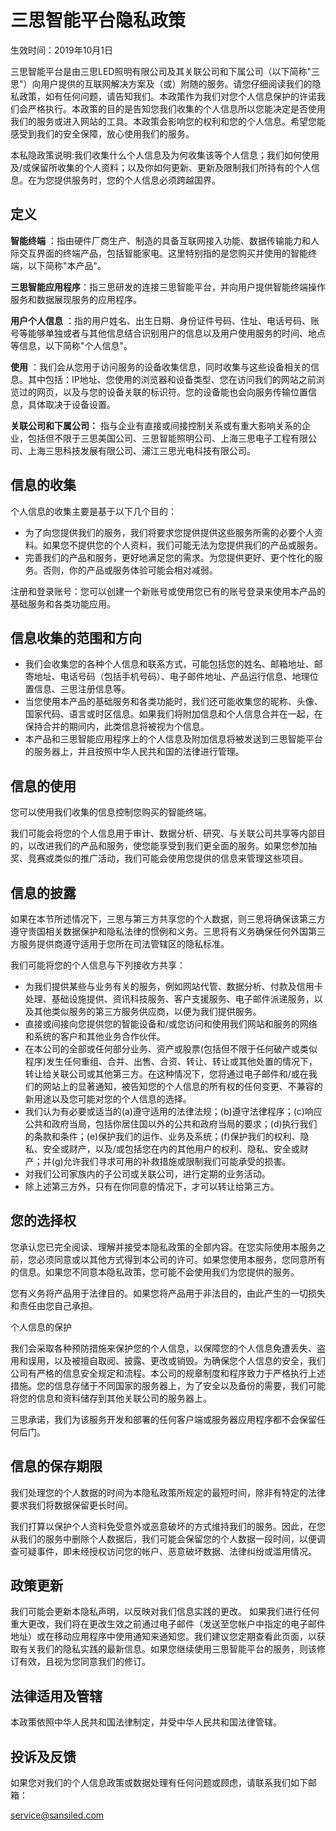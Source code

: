 # 三思智能平台隐私政策

生效时间：2019年10月1日

三思智能平台是由三思LED照明有限公司及其关联公司和下属公司（以下简称&quot;三思&quot;）向用户提供的互联网解决方案及（或）附随的服务。请您仔细阅读我们的隐私政策，如有任何问题，请告知我们。本政策作为我们对您个人信息保护的许诺我们会严格执行。本政策的目的是告知您我们收集的个人信息所以您能决定是否使用我们的服务或进入网站的工具。本政策会影响您的权利和您的个人信息。希望您能感受到我们的安全保障，放心使用我们的服务。

本私隐政策说明:我们收集什么个人信息及为何收集该等个人信息；我们如何使用及/或保留所收集的个人资料；以及你如何更新、更新及限制我们所持有的个人信息。在为您提供服务时，您的个人信息必须跨越国界。

## 定义

**智能终端** ：指由硬件厂商生产、制造的具备互联网接入功能、数据传输能力和人际交互界面的终端产品，包括智能家电。这里特别指的是您购买并使用的智能终端，以下简称&quot;本产品&quot;。

**三思智能应用程序**：指三思研发的连接三思智能平台，并向用户提供智能终端操作服务和数据展现服务的应用程序。

**用户个人信息** ：指的用户姓名、出生日期、身份证件号码、住址、电话号码、账号等能够单独或者与其他信息结合识别用户的信息以及用户使用服务的时间、地点等信息，以下简称&quot;个人信息&quot;。

**使用** ：我们会从您用于访问服务的设备收集信息，同时收集与这些设备相关的信息。其中包括：IP地址、您使用的浏览器和设备类型、您在访问我们的网站之前浏览过的网页，以及与您的设备关联的标识符。您的设备能也会向服务传输位置信息，具体取决于设备设置。

**关联公司和下属公司：** 指与企业有直接或间接控制关系或有重大影响关系的企业，包括但不限于三思美国公司、三思智能照明公司、上海三思电子工程有限公司、上海三思科技发展有限公司、浦江三思光电科技有限公司。

## 信息的收集

个人信息的收集主要是基于以下几个目的：

- 为了向您提供我们的服务，我们将要求您提供提供这些服务所需的必要个人资料。如果您不提供您的个人资料，我们可能无法为您提供我们的产品或服务。
- 完善我们的产品和服务，更好地满足您的需求。为您提供更好、更个性化的服务。否则，你的产品或服务体验可能会相对减弱。

注册和登录账号：您可以创建一个新账号或使用您已有的账号登录来使用本产品的基础服务和各类功能应用。

## 信息收集的范围和方向

- 我们会收集您的各种个人信息和联系方式，可能包括您的姓名、邮箱地址、邮寄地址、电话号码（包括手机号码）、电子邮件地址、产品运行信息、地理位置信息、三思注册信息等。
- 当您使用本产品的基础服务和各类功能时，我们还可能收集您的昵称、头像、国家代码、语言或时区信息。如果我们将附加信息和个人信息合并在一起，在保持合并的期间内，此类信息将被视为个信息。
- 本产品和三思智能应用程序上的个人信息及附加信息将被发送到三思智能平台的服务器上，并且按照中华人民共和国的法律进行管理。

## 信息的使用

您可以使用我们收集的信息控制您购买的智能终端。

我们可能会将您的个人信息用于审计、数据分析、研究、与关联公司共享等内部目的，以改进我们的产品和服务，使您能享受到我们更全面的服务。如果您参加抽奖、竞赛或类似的推广活动，我们可能会使用您提供的信息来管理这些项目。

## 信息的披露

如果在本节所述情况下，三思与第三方共享您的个人数据，则三思将确保该第三方遵守贵国相关数据保护和隐私法律的惯例和义务。三思将有义务确保任何外国第三方服务提供商遵守适用于您所在司法管辖区的隐私标准。

我们可能将您的个人信息与下列接收方共享：

- 为我们提供某些与业务有关的服务，例如网站代管、数据分析、付款及信用卡处理、基础设施提供、资讯科技服务、客户支援服务、电子邮件派递服务，以及其他类似服务的第三方服务供应商，以便为我们提供服务。
- 直接或间接向您提供您的智能设备和/或您访问和使用我们网站和服务的网络和系统的客户和其他业务合作伙伴。
- 在本公司的全部或任何部分业务、资产或股票(包括但不限于任何破产或类似程序)发生任何重组、合并、出售、合资、转让、转让或其他处置的情况下，转让给关联公司或其他第三方。在这种情况下，您将通过电子邮件和/或在我们的网站上的显著通知，被告知您的个人信息的所有权的任何变更、不兼容的新用途以及您可能对您的个人信息的选择。
- 我们认为有必要或适当的(a)遵守适用的法律法规；(b)遵守法律程序；(c)响应公共和政府当局，包括你居住国以外的公共和政府当局的要求；(d)执行我们的条款和条件；(e)保护我们的运作、业务及系统；(f)保护我们的权利、隐私、安全或财产，以及/或包括您在内的其他用户的权利、隐私、安全或财产；并(g)允许我们寻求可用的补救措施或限制我们可能承受的损害。
- 对我们公司家族内的子公司或关联公司，进行定期的业务活动。
- 除上述第三方外，只有在你同意的情况下，才可以转让给第三方。

## 您的选择权

您承认您已完全阅读、理解并接受本隐私政策的全部内容。在您实际使用本服务之前，您必须同意或以其他方式得到本公司的许可。如果您使用本服务，您同意所有的信息。如果您不同意本隐私政策，您可能不会使用我们为您提供的服务。

您有义务将产品用于法律目的。如果您将产品用于非法目的，由此产生的一切损失和责任由您自己承担。

个人信息的保护

我们会采取各种预防措施来保护您的个人信息，以保障您的个人信息免遭丢失、盗用和误用，以及被擅自取阅、披露、更改或销毁。为确保您个人信息的安全，我们公司有严格的信息安全规定和流程。本公司的规章制度和程序致力于严格执行上述措施。您的信息存储于不同国家的服务器上，为了安全以及备份的需要，我们可能将您的信息和资料储存到其他关联公司的服务器上。

三思承诺，我们为该服务开发和部署的任何客户端或服务器应用程序都不会保留任何后门。

## 信息的保存期限

我们处理您的个人数据的时间为本隐私政策所规定的最短时间，除非有特定的法律要求我们将数据保留更长时间。

我们打算以保护个人资料免受意外或恶意破坏的方式维持我们的服务。因此，在您从我们的服务中删除个人数据后，我们可能会保留您的个人数据一段时间，以便调查可疑事件，即未经授权访问您的帐户、恶意破坏数据、法律纠纷或滥用情况。

## 政策更新

我们可能会更新本隐私声明，以反映对我们信息实践的更改。 如果我们进行任何重大更改，我们将在更改生效之前通过电子邮件（发送至您帐户中指定的电子邮件地址）或在移动应用程序中使用通知来通知您。我们建议您定期查看此页面，以获取有关我们的隐私实践的最新信息。如果您继续使用三思智能平台的服务，则该修订有效，且视为您同意我们的修订。

## 法律适用及管辖

本政策依照中华人民共和国法律制定，并受中华人民共和国法律管辖。

## 投诉及反馈

如果您对我们的个人信息政策或数据处理有任何问题或顾虑，请联系我们如下邮箱：

<service@sansiled.com>
